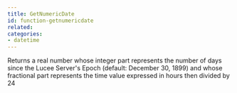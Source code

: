 ```yaml
---
title: GetNumericDate
id: function-getnumericdate
related:
categories:
- datetime
---
```


Returns a real number whose integer part represents the number of days since the Lucee Server's Epoch (default: December 30, 1899) and whose fractional part represents the time value expressed in hours then divided by 24
